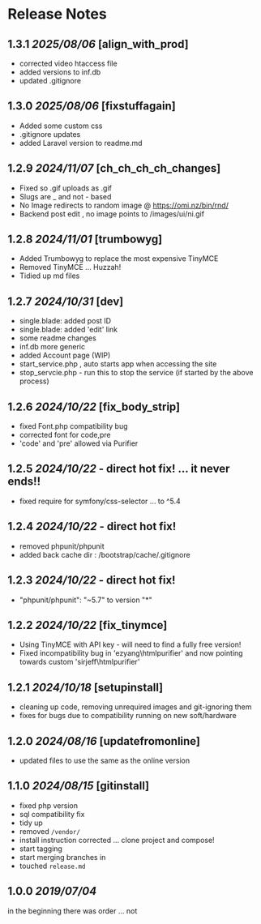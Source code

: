 # Release Notes

## 1.3.1 *2025/08/06* [align_with_prod]
- corrected video htaccess file  
- added versions to inf.db  
- updated .gitignore  

## 1.3.0 *2025/08/06* [fixstuffagain]
- Added some custom css  
- .gitignore updates  
- added Laravel version to readme.md  

## 1.2.9 *2024/11/07* [ch_ch_ch_ch_changes]
- Fixed so .gif uploads as .gif 
- Slugs are _ and not - based
- No Image redirects to random image @ https://omi.nz/bin/rnd/
- Backend post edit , no image points to /images/ui/ni.gif

## 1.2.8 *2024/11/01* [trumbowyg]
- Added Trumbowyg to replace the most expensive TinyMCE
- Removed TinyMCE ... Huzzah!
- Tidied up md files

## 1.2.7 *2024/10/31* [dev]
- single.blade: added post ID
- single.blade: added 'edit' link
- some readme changes
- inf.db more generic
- added Account page (WIP)
- start_service.php , auto starts app when accessing the site
- stop_servcie.php - run this to stop the service (if started by the above process)

## 1.2.6 *2024/10/22* [fix_body_strip]
- fixed Font.php compatibility bug
- corrected font for code,pre
- 'code' and 'pre' allowed via Purifier

## 1.2.5 *2024/10/22* - direct hot fix! ... it never ends!!
- fixed require for symfony/css-selector ... to ^5.4

## 1.2.4 *2024/10/22* - direct hot fix!
- removed phpunit/phpunit
- added back cache dir : /bootstrap/cache/.gitignore

## 1.2.3 *2024/10/22* - direct hot fix!
- "phpunit/phpunit": "~5.7" to version "*"

## 1.2.2 *2024/10/22* [fix_tinymce]
- Using TinyMCE with API key - will need to find a fully free version!
- Fixed incompatibility bug in 'ezyang\htmlpurifier' and now pointing towards custom 'sirjeff\htmlpurifier'

## 1.2.1 *2024/10/18* [setupinstall]
- cleaning up code, removing unrequired images and git-ignoring them
- fixes for bugs due to compatibility running on new soft/hardware

## 1.2.0 *2024/08/16* [updatefromonline]
- updated files to use the same as the online version

## 1.1.0 *2024/08/15* [gitinstall]

- fixed php version
- sql compatibility fix
- tidy up
- removed `/vendor/`
- install instruction corrected ... clone project and compose!
- start tagging
- start merging branches in
- touched `release.md`

## 1.0.0 *2019/07/04*

in the beginning there was order ... not 

